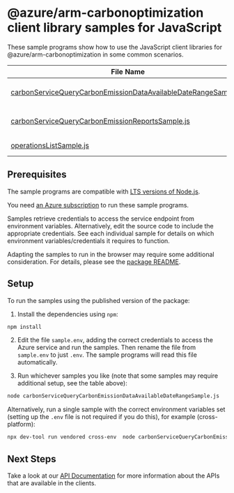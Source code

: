# @azure/arm-carbonoptimization client library samples for JavaScript

These sample programs show how to use the JavaScript client libraries for @azure/arm-carbonoptimization in some common scenarios.

| **File Name**                                                                                                                   | **Description**                                                                                                                   |
| ------------------------------------------------------------------------------------------------------------------------------- | --------------------------------------------------------------------------------------------------------------------------------- |
| [carbonServiceQueryCarbonEmissionDataAvailableDateRangeSample.js][carbonservicequerycarbonemissiondataavailabledaterangesample] | aPI for query carbon emission data available date range x-ms-original-file: 2025-04-01/carbonEmissionsDataAvailableDateRange.json |
| [carbonServiceQueryCarbonEmissionReportsSample.js][carbonservicequerycarbonemissionreportssample]                               | aPI for Carbon Emissions Reports x-ms-original-file: 2025-04-01/queryCarbonEmissionsLocationItemDetailsReport.json                |
| [operationsListSample.js][operationslistsample]                                                                                 | list the operations for the provider x-ms-original-file: 2025-04-01/listOperations.json                                           |

## Prerequisites

The sample programs are compatible with [LTS versions of Node.js](https://github.com/nodejs/release#release-schedule).

You need [an Azure subscription][freesub] to run these sample programs.

Samples retrieve credentials to access the service endpoint from environment variables. Alternatively, edit the source code to include the appropriate credentials. See each individual sample for details on which environment variables/credentials it requires to function.

Adapting the samples to run in the browser may require some additional consideration. For details, please see the [package README][package].

## Setup

To run the samples using the published version of the package:

1. Install the dependencies using `npm`:

```bash
npm install
```

2. Edit the file `sample.env`, adding the correct credentials to access the Azure service and run the samples. Then rename the file from `sample.env` to just `.env`. The sample programs will read this file automatically.

3. Run whichever samples you like (note that some samples may require additional setup, see the table above):

```bash
node carbonServiceQueryCarbonEmissionDataAvailableDateRangeSample.js
```

Alternatively, run a single sample with the correct environment variables set (setting up the `.env` file is not required if you do this), for example (cross-platform):

```bash
npx dev-tool run vendored cross-env  node carbonServiceQueryCarbonEmissionDataAvailableDateRangeSample.js
```

## Next Steps

Take a look at our [API Documentation][apiref] for more information about the APIs that are available in the clients.

[carbonservicequerycarbonemissiondataavailabledaterangesample]: https://github.com/Azure/azure-sdk-for-js/blob/main/sdk/carbonoptimization/arm-carbonoptimization/samples/v1/javascript/carbonServiceQueryCarbonEmissionDataAvailableDateRangeSample.js
[carbonservicequerycarbonemissionreportssample]: https://github.com/Azure/azure-sdk-for-js/blob/main/sdk/carbonoptimization/arm-carbonoptimization/samples/v1/javascript/carbonServiceQueryCarbonEmissionReportsSample.js
[operationslistsample]: https://github.com/Azure/azure-sdk-for-js/blob/main/sdk/carbonoptimization/arm-carbonoptimization/samples/v1/javascript/operationsListSample.js
[apiref]: https://learn.microsoft.com/javascript/api/@azure/arm-carbonoptimization?view=azure-node-preview
[freesub]: https://azure.microsoft.com/free/
[package]: https://github.com/Azure/azure-sdk-for-js/tree/main/sdk/carbonoptimization/arm-carbonoptimization/README.md
